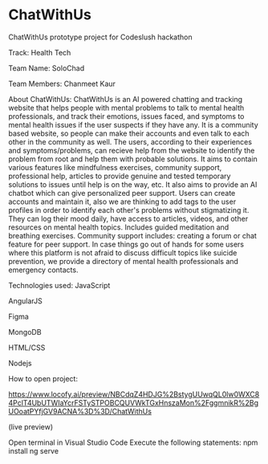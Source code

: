 # ChatWithUs
 ChatWithUs prototype project for Codeslush hackathon
 
 Track: Health Tech

 Team Name: SoloChad

 Team Members: Chanmeet Kaur 

 About ChatWithUs:
 ChatWithUs is an AI powered chatting and tracking website that helps people with mental problems to talk to mental health professionals, and track their emotions, issues faced, and symptoms to mental health issues if the user suspects if they have any. It is a community based website, so people can make their accounts and even talk to each other in the community as well. The users, according to their experiences and symptoms/problems, can recieve help from the website to identify the problem from root and help them with probable solutions. It aims to contain various features like mindfulness exercises, community support, professional help, articles to provide genuine and tested temporary solutions to issues until help is on the way, etc. It also aims to provide an AI chatbot which can give personalized peer support. 
Users can create accounts and maintain it, also we are thinking to add tags to the user profiles in order to identify each other's problems without stigmatizing it. 
They can log their mood daily, have access to articles, videos, and other resources on mental health topics. 
Includes guided meditation and breathing exercises.
Community support includes: creating a forum or chat feature for peer support.
In case things go out of hands for some users where this platform is not afraid to discuss difficult topics like suicide prevention, we provide a directory of mental health professionals and emergency contacts.

Technologies used: JavaScript

AngularJS

Figma

MongoDB

HTML/CSS

Nodejs

How to open project:

https://www.locofy.ai/preview/NBCdqZ4HDJG%2BstygUUwqQL0lw0WXC84PclT4UbUTWIaYcrFSTySTPOBCQUVWkTGxHnszaMon%2FggmnikR%2BgUOoatPYfjGV9ACNA%3D%3D/ChatWithUs

(live preview)

Open terminal in Visual Studio Code
Execute the following statements:
npm install
ng serve


